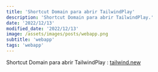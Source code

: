 ```yaml
---
title: 'Shortcut Domain para abrir TailwindPlay'
description: 'Shortcut Domain para abrir TailwindPlay.'
date: '2022/12/13'
modified_date: '2022/12/13'
image: /assets/images/posts/webapp.png
subtitle: 'webapp'
tags: 'webapp'
---
```


Shortcut Domain para abrir TailwindPlay : [tailwind.new](https://tailwind.new/)
